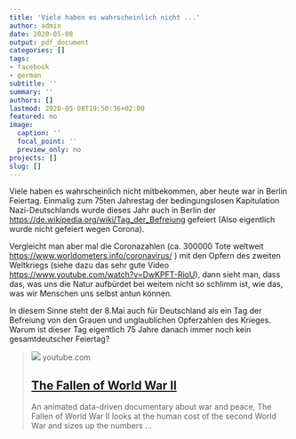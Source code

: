 ```yaml
---
title: 'Viele haben es wahrscheinlich nicht ...'
author: admin
date: 2020-05-08
output: pdf_document
categories: []
tags:
- facebook
- german
subtitle: ''
summary: ''
authors: []
lastmod: 2020-05-08T19:50:36+02:00
featured: no
image:
  caption: ''
  focal_point: ''
  preview_only: no
projects: []
slug: []
---
```

Viele haben es wahrscheinlich nicht mitbekommen, aber heute war in Berlin Feiertag. Einmalig zum 75ten Jahrestag der bedingungslosen Kapitulation Nazi-Deutschlands wurde dieses Jahr auch in Berlin der https://de.wikipedia.org/wiki/Tag_der_Befreiung gefeiert (Also eigentlich wurde nicht gefeiert wegen Corona). 

Vergleicht man aber mal die Coronazahlen (ca. 300000 Tote weltweit https://www.worldometers.info/coronavirus/ ) mit den Opfern des zweiten Weltkriegs (siehe dazu das sehr gute Video  https://www.youtube.com/watch?v=DwKPFT-RioU), dann sieht man, dass das, was uns die Natur aufbürdet bei weitem nicht so schlimm ist, wie das, was wir Menschen uns selbst antun können. 

In diesem Sinne steht der 8.Mai auch für Deutschland als ein Tag der Befreiung von den Grauen und unglaublichen Opferzahlen des Krieges. Warum ist dieser Tag eigentlich 75 Jahre danach immer noch kein gesamtdeutscher Feiertag?
> [![](https://i.ytimg.com/vi/DwKPFT-RioU/maxresdefault.jpg)](https://www.youtube.com/watch?v=DwKPFT-RioU)
> youtube.com
> ## [The Fallen of World War II](https://www.youtube.com/watch?v=DwKPFT-RioU)
>
>An animated data-driven documentary about war and peace, The Fallen of World War II looks at the human cost of the second World War and sizes up the numbers ...

